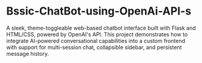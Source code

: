 # Bssic-ChatBot-using-OpenAi-API-s
A sleek, theme-toggleable web-based chatbot interface built with Flask and HTML/CSS, powered by OpenAI's API. This project demonstrates how to integrate AI-powered conversational capabilities into a custom frontend with support for multi-session chat, collapsible sidebar, and persistent message history.
